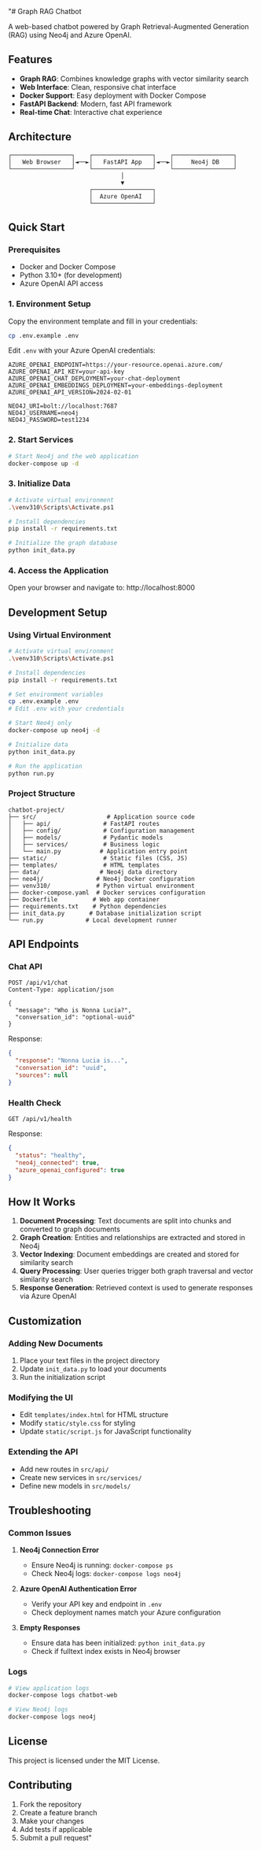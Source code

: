 "# Graph RAG Chatbot

A web-based chatbot powered by Graph Retrieval-Augmented Generation (RAG) using Neo4j and Azure OpenAI.

## Features

- **Graph RAG**: Combines knowledge graphs with vector similarity search
- **Web Interface**: Clean, responsive chat interface
- **Docker Support**: Easy deployment with Docker Compose
- **FastAPI Backend**: Modern, fast API framework
- **Real-time Chat**: Interactive chat experience

## Architecture

```
┌─────────────────┐    ┌─────────────────┐    ┌─────────────────┐
│   Web Browser   │◄──►│   FastAPI App   │◄──►│     Neo4j DB    │
└─────────────────┘    └─────────────────┘    └─────────────────┘
                                │
                                ▼
                       ┌─────────────────┐
                       │  Azure OpenAI   │
                       └─────────────────┘
```

## Quick Start

### Prerequisites

- Docker and Docker Compose
- Python 3.10+ (for development)
- Azure OpenAI API access

### 1. Environment Setup

Copy the environment template and fill in your credentials:

```bash
cp .env.example .env
```

Edit `.env` with your Azure OpenAI credentials:

```env
AZURE_OPENAI_ENDPOINT=https://your-resource.openai.azure.com/
AZURE_OPENAI_API_KEY=your-api-key
AZURE_OPENAI_CHAT_DEPLOYMENT=your-chat-deployment
AZURE_OPENAI_EMBEDDINGS_DEPLOYMENT=your-embeddings-deployment
AZURE_OPENAI_API_VERSION=2024-02-01

NEO4J_URI=bolt://localhost:7687
NEO4J_USERNAME=neo4j
NEO4J_PASSWORD=test1234
```

### 2. Start Services

```bash
# Start Neo4j and the web application
docker-compose up -d
```

### 3. Initialize Data

```bash
# Activate virtual environment
.\venv310\Scripts\Activate.ps1

# Install dependencies
pip install -r requirements.txt

# Initialize the graph database
python init_data.py
```

### 4. Access the Application

Open your browser and navigate to: http://localhost:8000

## Development Setup

### Using Virtual Environment

```bash
# Activate virtual environment
.\venv310\Scripts\Activate.ps1

# Install dependencies
pip install -r requirements.txt

# Set environment variables
cp .env.example .env
# Edit .env with your credentials

# Start Neo4j only
docker-compose up neo4j -d

# Initialize data
python init_data.py

# Run the application
python run.py
```

### Project Structure

```
chatbot-project/
├── src/                    # Application source code
│   ├── api/               # FastAPI routes
│   ├── config/            # Configuration management
│   ├── models/            # Pydantic models
│   ├── services/          # Business logic
│   └── main.py           # Application entry point
├── static/                # Static files (CSS, JS)
├── templates/             # HTML templates
├── data/                 # Neo4j data directory
├── neo4j/               # Neo4j Docker configuration
├── venv310/             # Python virtual environment
├── docker-compose.yaml  # Docker services configuration
├── Dockerfile          # Web app container
├── requirements.txt    # Python dependencies
├── init_data.py       # Database initialization script
└── run.py            # Local development runner
```

## API Endpoints

### Chat API

```http
POST /api/v1/chat
Content-Type: application/json

{
  "message": "Who is Nonna Lucia?",
  "conversation_id": "optional-uuid"
}
```

Response:
```json
{
  "response": "Nonna Lucia is...",
  "conversation_id": "uuid",
  "sources": null
}
```

### Health Check

```http
GET /api/v1/health
```

Response:
```json
{
  "status": "healthy",
  "neo4j_connected": true,
  "azure_openai_configured": true
}
```

## How It Works

1. **Document Processing**: Text documents are split into chunks and converted to graph documents
2. **Graph Creation**: Entities and relationships are extracted and stored in Neo4j
3. **Vector Indexing**: Document embeddings are created and stored for similarity search
4. **Query Processing**: User queries trigger both graph traversal and vector similarity search
5. **Response Generation**: Retrieved context is used to generate responses via Azure OpenAI

## Customization

### Adding New Documents

1. Place your text files in the project directory
2. Update `init_data.py` to load your documents
3. Run the initialization script

### Modifying the UI

- Edit `templates/index.html` for HTML structure
- Modify `static/style.css` for styling
- Update `static/script.js` for JavaScript functionality

### Extending the API

- Add new routes in `src/api/`
- Create new services in `src/services/`
- Define new models in `src/models/`

## Troubleshooting

### Common Issues

1. **Neo4j Connection Error**
   - Ensure Neo4j is running: `docker-compose ps`
   - Check Neo4j logs: `docker-compose logs neo4j`

2. **Azure OpenAI Authentication Error**
   - Verify your API key and endpoint in `.env`
   - Check deployment names match your Azure configuration

3. **Empty Responses**
   - Ensure data has been initialized: `python init_data.py`
   - Check if fulltext index exists in Neo4j browser

### Logs

```bash
# View application logs
docker-compose logs chatbot-web

# View Neo4j logs
docker-compose logs neo4j
```

## License

This project is licensed under the MIT License.

## Contributing

1. Fork the repository
2. Create a feature branch
3. Make your changes
4. Add tests if applicable
5. Submit a pull request" 
